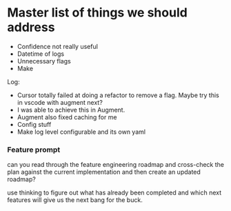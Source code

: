 # Master list of things we should address
- Confidence not really useful
- Datetime of logs
- Unnecessary flags
- Make


Log:
- Cursor totally failed at doing a refactor to remove a flag. Maybe try this in vscode with augment next?
- I was able to achieve this in Augment.
- Augment also fixed caching for me
- Config stuff
- Make log level configurable and its own yaml

### Feature prompt
can you read through the feature engineering roadmap and cross-check the plan against the current implementation and then create an updated roadmap?

use thinking to figure out what has already been completed and which next features will give us the next bang for the buck.